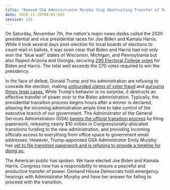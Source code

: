 ```yaml
---
title: "Demand GSA Administrator Murphy Stop Obstructing Transfer of Power"
date: 2020-11-10T08:05:59Z
session: 116
---
```

On Saturday, November 7th, the nation's major news desks called the 2020 presidential and vice presidential races for Joe Biden and Kamala Harris. While it took several days post-election for local boards of elections to count mail-in ballots, it was soon clear that Biden and Harris had not only won the “blue wall” states of Wisconsin, Michigan, and Pennsylvania but also flipped Arizona and Georgia, securing [290 Electoral College votes](https://www.politico.com/2020-election/results/president/) for Biden and Harris. The total well exceeds the 270 votes required to win the presidency. 

In the face of defeat, Donald Trump and his administration are refusing to concede the election, making [unfounded claims of voter fraud](https://apnews.com/article/fraud-claims-aimed-trump-base-loyal-e1c3c5147d11a033fb43ebe66a29f7e8) and [pursuing flimsy legal cases.](https://www.ft.com/content/4942e1b5-e445-476d-9d80-6b51777939a9) While Trump’s behavior is no surprise, it obstructs an effective transfer of power over to the Biden administration. Typically, the presidential transition process begins hours after a winner is declared, allowing the incoming administration ample time to take control of the executive branch of our government. The Administrator of the General Services Administration (GSA) [begins the official transition process](https://www.washingtonpost.com/politics/trump-gsa-letter-biden-transition/2020/11/08/07093acc-21e9-11eb-8672-c281c7a2c96e_story.html?p9w22b2p=b2p22p9w00098&no_nav=true#click=https://t.co/ptAsi0YhRD) by filing paperwork, releasing nearly $10 million in Congressionally-allocated transitions funding to the new administration, and providing incoming officials access to everything from office space to government email addresses. However, Trump-appointed GSA Administrator Emily Murphy has [yet to file transition paperwork and is refusing to provide a timeline for doing so.](https://www.cnn.com/2020/11/09/politics/ascertainment-trump-biden-transition/index.html)

The American public has spoken. We have elected Joe Biden and Kamala Harris. Congress now has a responsibility to ensure a peaceful and productive transfer of power. Demand House Democrats hold emergency hearings with Administrator Murphy and have her answer for failing to proceed with the transition. 
